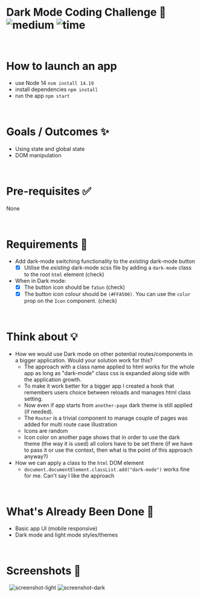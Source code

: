 # Dark Mode Coding Challenge 🌙 &nbsp; ![medium](https://img.shields.io/badge/-Medium-yellow) ![time](https://img.shields.io/badge/%E2%8F%B0-30m-blue)

&nbsp;

# How to launch an app

- use Node 14 `nvm install 14.19`
- install dependencies `npm install`
- run the app `npm start`

&nbsp;

# Goals / Outcomes ✨

- Using state and global state
- DOM manipulation

&nbsp;

# Pre-requisites ✅

None

&nbsp;

# Requirements 📖

- Add dark-mode switching functionality to the _existing_ dark-mode button
  - [x] Utilise the _existing_ dark-mode scss file by adding a `dark-mode` class to the root `html` element (check)
- When in Dark mode:
  - [x] The button icon should be `faSun` (check)
  - [x] The button icon colour should be `(#FFA500)`. You can use the `color` prop on the `Icon` component. (check)

&nbsp;

# Think about 💡

- How we would use Dark mode on other potential routes/components in a bigger application. Would your solution work for this?
  - The approach with a class name applied to html works for the whole app as long as "dark-mode" class css is expanded along side with the application growth.
  - To make it work better for a bigger app I created a hook that remembers users choice between reloads and manages html class setting.
  - Now even if app starts from `another-page` dark theme is still applied (if needed).
  - The `Router` is a trivial component to manage couple of pages was added for multi route case illustration
  - Icons are random
  - Icon color on another page shows that in order to use the dark theme (the way it is used) all colors have to be set there (if we have to pass it or use the context, then what is the point of this approach anyway?)
- How we can apply a class to the `html` DOM element
  - `document.documentElement.classList.add("dark-mode")` works fine for me. Can't say I like the approach

&nbsp;

# What's Already Been Done 🏁

- Basic app UI (mobile responsive)
- Dark mode and light mode styles/themes

&nbsp;

# Screenshots 🌄

&nbsp;
![screenshot-light](https://puu.sh/Fq13d/04a9e5ad48.png)
![screenshot-dark](https://puu.sh/Fq132/caa2fa0c6d.png)
